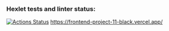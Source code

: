 ### Hexlet tests and linter status:
[![Actions Status](https://github.com/vlvch/frontend-project-11/actions/workflows/hexlet-check.yml/badge.svg)](https://github.com/vlvch/frontend-project-11/actions)
https://frontend-project-11-black.vercel.app/